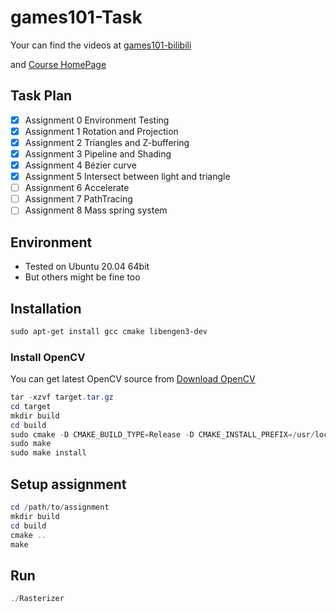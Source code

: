 # games101-Task
Your can find the videos at [games101-bilibili](https://www.bilibili.com/video/BV1X7411F744?spm_id_from=333.1007.top_right_bar_window_custom_collection.content.click)

and [Course HomePage](https://sites.cs.ucsb.edu/~lingqi/teaching/games101.html)

## Task Plan

- [x] Assignment 0 Environment Testing
- [x] Assignment 1 Rotation and Projection
- [x] Assignment 2 Triangles and Z-buffering
- [x] Assignment 3 Pipeline and Shading
- [x] Assignment 4 Bézier curve
- [x] Assignment 5 Intersect between light and triangle
- [ ] Assignment 6 Accelerate
- [ ] Assignment 7 PathTracing
- [ ] Assignment 8 Mass spring system
## Environment

* Tested on Ubuntu 20.04 64bit
* But others might be fine too
## Installation

```powershell
sudo apt-get install gcc cmake libengen3-dev
```

### Install OpenCV

You can get latest OpenCV source from [Download OpenCV ](https://opencv.org/releases)

```powershell
tar -xzvf target.tar.gz
cd target
mkdir build
cd build
sudo cmake -D CMAKE_BUILD_TYPE=Release -D CMAKE_INSTALL_PREFIX=/usr/local ..
sudo make
sudo make install 
```

## Setup assignment

```powershell
cd /path/to/assignment
mkdir build
cd build
cmake ..
make
```

## Run

```powershell
./Rasterizer
```


